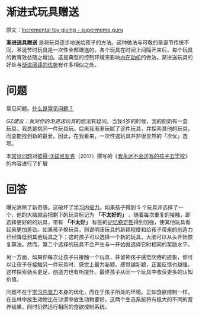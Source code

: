 # 渐进式玩具赠送

原文：[Incremental toy giving - supermemo.guru](https://supermemo.guru/wiki/Incremental_toy_giving)

 **渐进送具赠送** 是将玩具逐步地送给孩子的方法。这种做法与可敬的圣诞节传统不同，圣诞节时玩具是一次性全部赠送的。各个玩具在时间上间隔开来后，每个玩具的教育效益随之增加。这是典型的控制环境来影响[内在动机](https://supermemo.guru/wiki/Intrinsic_motivation)的做法。渐进送玩具的好处与[渐进阅读的优势](https://supermemo.guru/wiki/Advantages_of_incremental_reading)有许多相似之处。

# 问题

常见问题。[什么是常见问题？](https://supermemo.guru/wiki/What_are_FAQs%3F)

*GZ建议：*我对你的*渐进送玩具*的想法有疑问。当我4岁的时候，我的奶奶有一盒玩具，我总是挑同一件玩具玩。后来我渐渐玩腻了这件玩具，并探索其他的玩具，而总能找到新的最爱。因此，在我看来，一次性送玩具并非很显然的「次优」选项。

本[常见问题](https://supermemo.guru/wiki/FAQs)对[彼得·沃兹尼亚克](https://supermemo.guru/wiki/Piotr_Wozniak)（2017）撰写的《[我永远不会送我的孩子去学校](https://supermemo.guru/wiki/Problem_of_Schooling)》的内容进行了扩展

# 回答

曝光消除了新奇感。这破坏了[学习内驱力](https://supermemo.guru/wiki/Learn_drive)。如果孩子得到 5 个玩具并选择了一个，他的大脑就会把剩下的玩具标记为 **「不太好的」** 。随着每次重复的接触，即选择更好的的玩具，带有 **「不太好」** 标签的[记忆稳定性](https://supermemo.guru/wiki/Memory_stability)得到加强，使其他玩具看起来更加差劲。如果孩子换玩具，则说明该玩具的新颖程度和给孩子带来的创造力已经降低到其他玩具之下；这时孩子可以选择一个新的玩具，大脑可以从头开始恢复算法。然而，第二个选择的玩具不会产生与一开始就选择它时相同的奖励水平。

另一方面，如果你每次让孩子只接触一个玩具，并留神孩子感觉厌倦的迹象，你可以让孩子在接触另一件玩具时，感觉上最为新颖。感觉越新颖，正面反馈也越强，这样探索劲头更足，创造力也有所提升。最终孩子从同一个玩具中收获更多的认知价值。

问题不在于[学习内驱力](https://supermemo.guru/wiki/Learn_drive)本身的优化，而在于孩子所处的环境。正如食欲控制一样，在丛林中放生动物比在沙漠中放生动物要好。这两个生态系统将有极大的不同的营养结果，同时仍然运行相同的食欲控制系统。